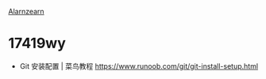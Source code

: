 [Alarnzearn](https://github.com/Alarnearn) 
# 17419wy
* Git 安装配置 | 菜鸟教程  https://www.runoob.com/git/git-install-setup.html
